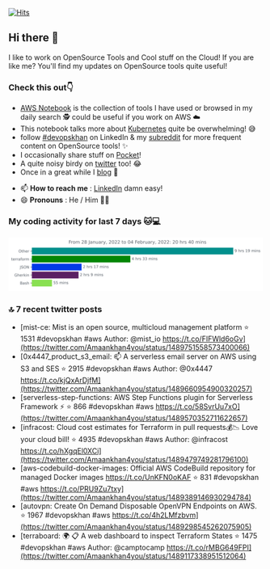 [![Hits](https://hits.seeyoufarm.com/api/count/incr/badge.svg?url=https%3A%2F%2Fgithub.com%2Fakhan4u%2Fhit-counter&count_bg=%2379C83D&title_bg=%23555555&icon=&icon_color=%23E7E7E7&title=visits&edge_flat=false)](https://hits.seeyoufarm.com)

## Hi there 👋

I like to work on OpenSource Tools and Cool stuff on the Cloud! If you are like me? You'll find my updates on OpenSource tools quite useful!

### Check this out👇

* [AWS Notebook](https://histre.com/public/notebooks/dnllyanu/aws/) is the collection of tools I have used or browsed in my daily search 🕵️ could be useful if you work on AWS ☁️
* This notebook talks more about [Kubernetes](https://histre.com/public/notebooks/6uxdvo3y/kubernetes/) quite be overwhelming! 😅
* follow [#devopskhan](https://www.linkedin.com/feed/hashtag/devopskhan/) on LinkedIn & my [subreddit](https://www.reddit.com/r/devopskhan/) for more frequent content on OpenSource tools! ✨
* I occasionally share stuff on [Pocket](https://getpocket.com/@ej6g8d1dp2829A16a9Tf5d4T6bAMp3d8791rejDe86yem3bm4e14ex4fT4dluk29)!
* A quite noisy birdy on [twitter](https://twitter.com/Amaankhan4you) too! 😂
* Once in a great while I [blog](https://linuxparrot.com/) 😬


- 📫 **How to reach me** : [LinkedIn](https://www.linkedin.com/in/amaan-khan-linux-ninja) damn easy!
- 😄 **Pronouns** : He / Him 🤷‍♂️

### My coding activity for last 7 days 🐱💻

<img src="https://github.com/akhan4u/akhan4u/blob/main/images/stat.svg" alt="Amaan's Wakatime Activity!"/>

### 🔝 7 recent twitter posts
<!-- DEVDOJO:START -->
- [mist-ce: Mist is an open source, multicloud management platform
⭐️ 1531
#devopskhan #aws
Author: @mist_io
https://t.co/FIFWld6oGv](https://twitter.com/Amaankhan4you/status/1489751558573400066)
- [0x4447_product_s3_email: 📫 A serverless email server on AWS using S3 and SES
⭐️ 2915
#devopskhan #aws
Author: @0x4447
https://t.co/kjQxArDjfM](https://twitter.com/Amaankhan4you/status/1489660954900320257)
- [serverless-step-functions: AWS Step Functions plugin for Serverless Framework ⚡️
⭐️ 866
#devopskhan #aws
https://t.co/58SvrUu7xO](https://twitter.com/Amaankhan4you/status/1489570352711622657)
- [infracost: Cloud cost estimates for Terraform in pull requests💰📉 Love your cloud bill!
⭐️ 4935
#devopskhan #aws
Author: @infracost
https://t.co/hXgqEl0XCi](https://twitter.com/Amaankhan4you/status/1489479749281796100)
- [aws-codebuild-docker-images: Official AWS CodeBuild repository for managed Docker images https://t.co/UnKFN0oKAF
⭐️ 831
#devopskhan #aws
https://t.co/PRU9Zu7txy](https://twitter.com/Amaankhan4you/status/1489389146930294784)
- [autovpn: Create On Demand Disposable OpenVPN Endpoints on AWS.
⭐️ 1967
#devopskhan #aws
https://t.co/4h2LMfzbvm](https://twitter.com/Amaankhan4you/status/1489298545262075905)
- [terraboard: :earth_africa: :clipboard:  A web dashboard to inspect Terraform States 
⭐️ 1475
#devopskhan #aws
Author: @camptocamp
https://t.co/rMBG649FPI](https://twitter.com/Amaankhan4you/status/1489117338951512064)
<!-- DEVDOJO:END -->

<!-- ![Amaan's GitHub stats](https://github-readme-stats.vercel.app/api?username=akhan4u&count_private=true&show_icons=true&hide=contribs) -->
